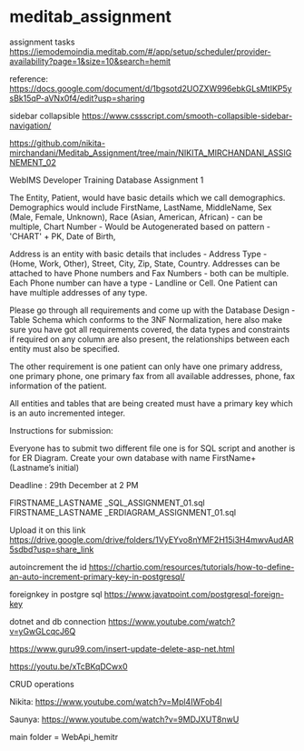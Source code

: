 # meditab_assignment
assignment tasks
https://iemodemoindia.meditab.com/#/app/setup/scheduler/provider-availability?page=1&size=10&search=hemit

reference:
https://docs.google.com/document/d/1bgsotd2UOZXW996ebkGLsMtIKP5ysBk15qP-aVNx0f4/edit?usp=sharing


sidebar collapsible
https://www.cssscript.com/smooth-collapsible-sidebar-navigation/


https://github.com/nikita-mirchandani/Meditab_Assignment/tree/main/NIKITA_MIRCHANDANI_ASSIGNEMENT_02

WebIMS Developer Training
Database
Assignment 1


The Entity, Patient, would have basic details which we call demographics. Demographics would include FirstName, LastName, MiddleName, Sex (Male, Female, Unknown), Race (Asian, American, African) - can be multiple, Chart Number - Would be Autogenerated based on pattern - 'CHART' + PK,  Date of Birth,
 
Address is an entity with basic details that includes - Address Type - (Home, Work, Other), Street, City, Zip, State, Country. Addresses can be attached to have Phone numbers and Fax Numbers - both can be multiple. Each Phone number can have a type - Landline or Cell. One Patient can have multiple addresses of any type.
 
Please go through all requirements and come up with the Database Design - Table Schema which conforms to the 3NF Normalization, here also make sure you have got all requirements covered, the data types and constraints if required on any column are also present, the relationships between each entity must also be specified.
 
The other requirement is one patient can only have one primary address, one primary phone, one primary fax from all available addresses, phone, fax information of the patient.
 
 
All entities and tables that are being created must have a primary key which is an auto incremented integer.



Instructions for submission:

Everyone has to submit two different file one is for SQL script and another is for ER Diagram.
Create your own database with name FirstName+(Lastname’s initial)

Deadline : 29th December at 2 PM

FIRSTNAME_LASTNAME _SQL_ASSIGNMENT_01.sql
FIRSTNAME_LASTNAME _ERDIAGRAM_ASSIGNMENT_01.sql

Upload it on this link https://drive.google.com/drive/folders/1VyEYvo8nYMF2H15i3H4mwvAudAR5sdbd?usp=share_link


autoincrement the id
https://chartio.com/resources/tutorials/how-to-define-an-auto-increment-primary-key-in-postgresql/


foreignkey in postgre sql
https://www.javatpoint.com/postgresql-foreign-key


dotnet and db connection
https://www.youtube.com/watch?v=yGwGLcqcJ6Q

https://www.guru99.com/insert-update-delete-asp-net.html

https://youtu.be/xTcBKqDCwx0


CRUD operations

Nikita: https://www.youtube.com/watch?v=Mpl4IWFob4I

Saunya: https://www.youtube.com/watch?v=9MDJXUT8nwU


main folder = WebApi_hemitr